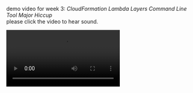 
demo video for week 3: *CloudFormation Lambda Layers Command Line Tool Major Hiccup*     
please click the video to hear sound.

![demo](https://user-images.githubusercontent.com/38410965/112028923-13546380-8b0f-11eb-88ce-deec20aa2606.mp4)
